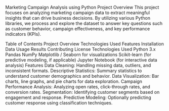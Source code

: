 Marketing Campaign Analysis using Python
Project Overview
This project focuses on analyzing marketing campaign data to extract meaningful insights that can drive business decisions. By utilizing various Python libraries, we process and explore the dataset to answer key questions such as customer behavior, campaign effectiveness, and key performance indicators (KPIs).

Table of Contents
Project Overview
Technologies Used
Features
Installation
Data
Usage
Results
Contributing
License
Technologies Used
Python 3.x
Pandas
NumPy
Matplotlib / Seaborn for visualizations
Scikit-learn (for predictive modeling, if applicable)
Jupyter Notebook (for interactive data analysis)
Features
Data Cleaning: Handling missing data, outliers, and inconsistent formats.
Descriptive Statistics: Summary statistics to understand customer demographics and behavior.
Data Visualization: Bar charts, line graphs, and pie charts for data exploration.
Campaign Performance Analysis: Analyzing open rates, click-through rates, and conversion rates.
Segmentation: Identifying customer segments based on engagement and response.
Predictive Modeling: Optionally predicting customer response using classification techniques.
